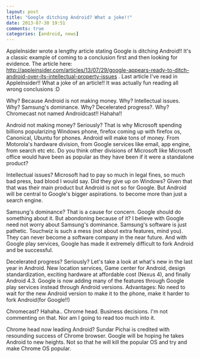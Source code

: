 ```yaml
---
layout: post
title: "Google ditching Android? What a joke!!"
date: 2013-07-30 19:51
comments: true
categories: [android, news]
---
```


AppleInsider wrote a lengthy article stating Google is ditching Android!! It's a classic example of coming to a conclusion first and then looking for evidence. The article here: http://appleinsider.com/articles/13/07/29/google-appears-ready-to-ditch-android-over-its-intellectual-property-issues . Last article I've read in AppleInsider!! What a joke of an article!! It was actually fun reading all wrong conclusions :D

Why? Because Android is not making money. Why? Intellectual issues. Why? Samsung's dominance. Why? Decelerated progress?. Why? Chromecast not named Androidcast!! Hahaha!!

Android not making money? Seriously? That is why Microsoft spending billions popularizing Windows phone, firefox coming up with firefox os, Canonical, Ubuntu for phones. Android will make tons of money. From Motorola's hardware division, from Google services like email, app engine, from search etc etc. Do you think other divisions of Microsoft like Microsoft office would have been as popular as they have been if it were a standalone product?

Intellectual issues? Microsoft had to pay so much in legal fines, so much bad press, bad blood I would say. Did they give up on Windows? Given that that was their main product but Android is not so for Google. But Android will be central to Google's bigger aspirations. to become more than just a search engine.

Samsung's dominance? That is a cause for concern. Google should do something about it. But abondoning because of it? I believe with Google need not worry about Samsung's dominance. Samsung's software is just pathetic. Touchwiz is such a mess (not about extra features, mind you). They can never become a software company in the near future. And with Google play services, Google has made it extremely difficult to fork Android and be successful.

Decelerated progress? Seriously? Let's take a look at what's new in the last year in Android. New location services, Game center for Android, design standardization, exciting hardware at affordable cost (Nexus 4), and finally Android 4.3. Google is now adding many of the features through Google play services instead through Android versions. Advantages: No need to wait for the new Android version to make it to the phone, make it harder to fork Android(for Google!!)

Chromecast? Hahaha.. Chrome head. Business decisions. I'm not commenting on that. Nor am I going to read too much into it.

Chrome head now leading Android? Sundar Pichai is credited with resounding success of Chrome browser. Google will be hoping he takes Android to new heights. Not so that he will kill the popular OS and try and make Chrome OS popular.